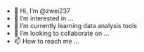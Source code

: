 - 👋 Hi, I’m @zwei237
- 👀 I’m interested in ...
- 🌱 I’m currently learning data analysis tools
- 💞️ I’m looking to collaborate on ...
- 📫 How to reach me ...

<!---
zwei237/zwei237 is a ✨ special ✨ repository because its `README.md` (this file) appears on your GitHub profile.
You can click the Preview link to take a look at your changes.
--->
